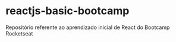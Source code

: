 # reactjs-basic-bootcamp
Repositório referente ao aprendizado inicial de React do Bootcamp Rocketseat
